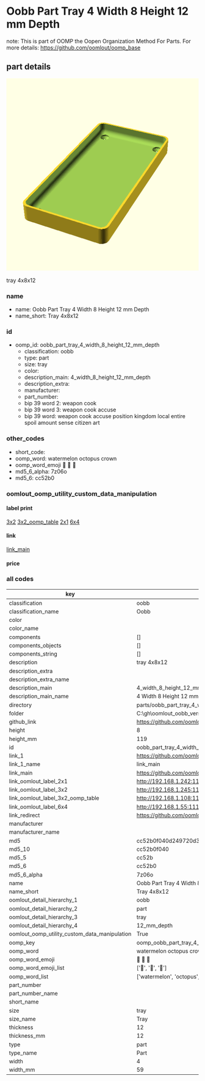 # Oobb Part Tray 4 Width 8 Height 12 mm Depth  

note: This is part of OOMP the Oopen Organization Method For Parts. For more details: https://github.com/oomlout/oomp_base

##  part details
  

[![](3dpr.png)](3dpr.png)

tray 4x8x12



### name
* name: Oobb Part Tray 4 Width 8 Height 12 mm Depth
* name_short: Tray 4x8x12 
### id
* oomp_id: oobb_part_tray_4_width_8_height_12_mm_depth
  * classification: oobb
  * type: part
  * size: tray
  * color: 
  * description_main: 4_width_8_height_12_mm_depth
  * description_extra: 
  * manufacturer: 
  * part_number: 
  * bip 39 word 2: weapon cook
  * bip 39 word 3: weapon cook accuse
  * bip 39 word: weapon cook accuse position kingdom local entire spoil amount sense citizen art

### other_codes
* short_code: 
* oomp_word: watermelon octopus crown
* oomp_word_emoji :watermelon: :octopus: :crown:
* md5_6_alpha: 7z06o
* md5_6: cc52b0






### oomlout_oomp_utility_custom_data_manipulation
#### label print
[3x2](http://192.168.1.245:1112/?label=oomp%207z06o)
[3x2_oomp_table](http://192.168.1.108:1112/?label=oomp%207z06o)
[2x1](http://192.168.1.242:1112/?label=oomp%207z06o)
[6x4](http://192.168.1.55:1112/?label=oomp%207z06o)    

#### link

[link_main](https://github.com/oomlout/oomlout_oobb_version_4_generated_parts/tree/main/navigation_oomp/oobb/part/tray/4_width_8_height_12_mm_depth/part)                              

#### price







### all codes 
| key | value |  
| --- | --- |  
| classification | oobb |  
| classification_name | Oobb |  
| color |  |  
| color_name |  |  
| components | [] |  
| components_objects | [] |  
| components_string | [] |  
| description | tray 4x8x12 |  
| description_extra |  |  
| description_extra_name |  |  
| description_main | 4_width_8_height_12_mm_depth |  
| description_main_name | 4 Width 8 Height 12 mm Depth |  
| directory | parts/oobb_part_tray_4_width_8_height_12_mm_depth |  
| folder | C:\gh\oomlout_oobb_version_4_generated_parts\parts\oobb_part_tray_4_width_8_height_12_mm_depth |  
| github_link | https://github.com/oomlout/oomlout_oomp_part_src/tree/main/parts/oobb_part_tray_4_width_8_height_12_mm_depth |  
| height | 8 |  
| height_mm | 119 |  
| id | oobb_part_tray_4_width_8_height_12_mm_depth |  
| link_1 | https://github.com/oomlout/oomlout_oobb_version_4_generated_parts/tree/main/navigation_oomp/oobb/part/tray/4_width_8_height_12_mm_depth/part |  
| link_1_name | link_main |  
| link_main | https://github.com/oomlout/oomlout_oobb_version_4_generated_parts/tree/main/navigation_oomp/oobb/part/tray/4_width_8_height_12_mm_depth/part |  
| link_oomlout_label_2x1 | http://192.168.1.242:1112/?label=oomp%207z06o |  
| link_oomlout_label_3x2 | http://192.168.1.245:1112/?label=oomp%207z06o |  
| link_oomlout_label_3x2_oomp_table | http://192.168.1.108:1112/?label=oomp%207z06o |  
| link_oomlout_label_6x4 | http://192.168.1.55:1112/?label=oomp%207z06o |  
| link_redirect | https://github.com/oomlout/oomlout_oobb_version_4_generated_parts/tree/main/parts/oobb_tray_04_08_12 |  
| manufacturer |  |  
| manufacturer_name |  |  
| md5 | cc52b0f040d249720d3d5a86034befc2 |  
| md5_10 | cc52b0f040 |  
| md5_5 | cc52b |  
| md5_6 | cc52b0 |  
| md5_6_alpha | 7z06o |  
| name | Oobb Part Tray 4 Width 8 Height 12 mm Depth |  
| name_short | Tray 4x8x12  |  
| oomlout_detail_hierarchy_1 | oobb |  
| oomlout_detail_hierarchy_2 | part |  
| oomlout_detail_hierarchy_3 | tray |  
| oomlout_detail_hierarchy_4 | 12_mm_depth |  
| oomlout_oomp_utility_custom_data_manipulation | True |  
| oomp_key | oomp_oobb_part_tray_4_width_8_height_12_mm_depth |  
| oomp_word | watermelon octopus crown |  
| oomp_word_emoji | :watermelon: :octopus: :crown: |  
| oomp_word_emoji_list | [':watermelon:', ':octopus:', ':crown:'] |  
| oomp_word_list | ['watermelon', 'octopus', 'crown'] |  
| part_number |  |  
| part_number_name |  |  
| short_name |  |  
| size | tray |  
| size_name | Tray |  
| thickness | 12 |  
| thickness_mm | 12 |  
| type | part |  
| type_name | Part |  
| width | 4 |  
| width_mm | 59 |  
